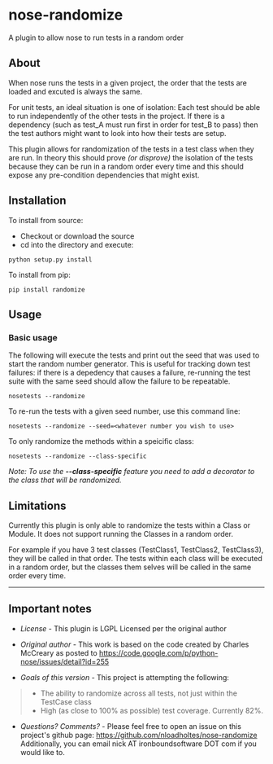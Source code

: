 nose-randomize
==============

A plugin to allow nose to run tests in a random order

## About
When nose runs the tests in a given project, the order that the tests are loaded and excuted is always the same.

For unit tests, an ideal situation is one of isolation: Each test should be able to run independently of the other tests in the project. If there is a dependency (such as test_A must run first in order for test_B to pass) then the test authors might want to look into how their tests are setup.

This plugin allows for randomization of the tests in a test class when they are run. In theory this should prove _(or disprove)_ the isolation of the tests because they can be run in a random order every time and this should expose any pre-condition dependencies that might exist.

## Installation

To install from source:
 * Checkout or download the source
 * cd into the directory and execute:

```shell
python setup.py install
```

To install from pip:

```shell
pip install randomize
```

## Usage

### Basic usage
The following will execute the tests and print out the seed that was used to start the random number generator. This is useful for tracking down test failures: if there is a depedency that causes a failure, re-running the test suite with the same seed should allow the failure to be repeatable.

```shell
nosetests --randomize
```

To re-run the tests with a given seed number, use this command line:

```shell
nosetests --randomize --seed=<whatever number you wish to use>
```

To only randomize the methods within a speicific class:

```shell
nosetests --randomize --class-specific
```

_Note: To use the **--class-specific** feature you need to add a decorator to the class that will be randomized._

## Limitations

Currently this plugin is only able to randomize the tests within a Class or Module. It does not support running the Classes in a random order. 

For example if you have 3 test classes (TestClass1, TestClass2, TestClass3), they will be called in that order. The tests within each class will be executed in a random order, but the classes them selves will be called in the same order every time.

************

## Important notes

 * *License* - This plugin is LGPL Licensed per the original author

 * *Original author* - This work is based on the code created by Charles McCreary as posted to https://code.google.com/p/python-nose/issues/detail?id=255

 * *Goals of this version* - This project is attempting the following:
> * The ability to randomize across all tests, not just within the TestCase class
> * High (as close to 100% as possible) test coverage. Currently 82%.

 * *Questions? Comments?* - Please feel free to open an issue on this project's github page: https://github.com/nloadholtes/nose-randomize  Additionally, you can email nick AT ironboundsoftware DOT com if you would like to.
